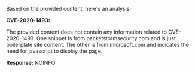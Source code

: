 Based on the provided content, here's an analysis:

**CVE-2020-1493:**

The provided content does not contain any information related to CVE-2020-1493. One snippet is from packetstormsecurity.com and is just boilerplate site content. The other is from microsoft.com and indicates the need for javascript to display the page.

**Response:** NOINFO